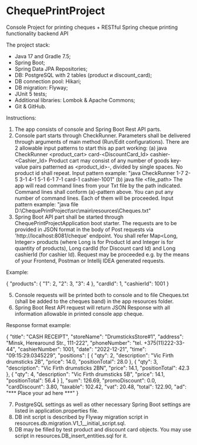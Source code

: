# ChequePrintProject

Console Project for printing cheques + RESTful Spring cheque printing functionality backend API

The project stack:

- Java 17 and Gradle 7.5;
- Spring Boot;
- Spring Data JPA Repositories;
- DB: PostgreSQL with 2 tables (product и discount_card);
- DB connection pool: Hikari;
- DB migration: Flyway;
- JUnit 5 tests;
- Additional libraries: Lombok & Apache Commons;
- Git & GitHub.

Instructions:

1) The app consists of console and Spring Boot Rest API parts.
2) Console part starts through CheckRunner. Parameters shall
   be delivered through arguments of main method (Run/Edit configurations). There are 2 allowable input patterns to
   start this ap part working:
   (a) java CheckRunner <product_cart> card-<DiscountCard_Id> cashier-<Cashier_Id>
   Product cart may consist of any number of goods key-value pairs patterned as <product_id>-<quantity>, divided by
   single spaces. No product id shall repeat.
   Input pattern example: "java CheckRunner 1-7 2-5 3-1 4-1 5-1 6-1 7-1 card-1 cashier-1001"
   (b) java file <file_path>
   The app will read command lines from your Txt file by the path indicated. Command lines shall conform (a)-pattern
   above. You can put any number of command lines. Each of them will be proceeded.
   Input pattern example: "java file D:\ChequePrintProject\src\main\resources\Cheques.txt"
3) Spring Boot API part shall be started through ChequePrintProjectApplication boot starter. The requests are to be
   provided in JSON format in the body of Post requests via 'http://localhost:8081/cheque' endpoint.
   You shall refer Map<Long, Integer> products (where Long is for Product Id and Integer is for quantity of products),
   Long cardId (for Discount card Id) and Long cashierId (for cashier Id). Request may be proceeded e.g. by the means of
   your Frontend, Postman or Intellij IDEA generated requests.

Example:

{
"products": {
"1": 2,
"2": 3,
"3": 4
},
"cardId": 1,
"cashierId": 1001
}

5) Console requests will be printed both to console and to file Cheques.txt (shall be added to the cheques band) in the
   app resources folder.
6) Spring Boot Rest API request will return JSON Response with all information allowable in printed console app cheque.

Response format example:

{
"title": "CASH RECEIPT",
"storeName": "DrumsticksStore#1",
"address": "Minsk, Herearound Str., 111-222",
"phoneNumber": "tel. +375(11)222-33-44",
"cashierNumber": 1001,
"date": "2022-12-21",
"time": "09:15:29.0345229",
"positions": [
{
"qty": 2,
"description": "Vic Firth drumsticks 2B",
"price": 14.0,
"positionTotal": 28.0
},
{
"qty": 3,
"description": "Vic Firth drumsticks 2BN",
"price": 14.1,
"positionTotal": 42.3
},
{
"qty": 4,
"description": "Vic Firth drumsticks 5B",
"price": 14.1,
"positionTotal": 56.4
}
],
"sum": 126.69,
"promoDiscount": 0.0,
"cardDiscount": 3.80,
"taxable": 102.42,
"vat": 20.48,
"total": 122.90,
"ad": "*** Place your ad here ***"
}

7) PostgreSQL settings as well as other necessary Spring Boot settings are listed in application.properties file.
8) DB init script is described by Flyway migration script in resources.db.migration.V1_1__initial_script.sql.
9) DB may be filled by test product and discount card objects. You may use script in resources.DB_insert_entities.sql
   for it.
